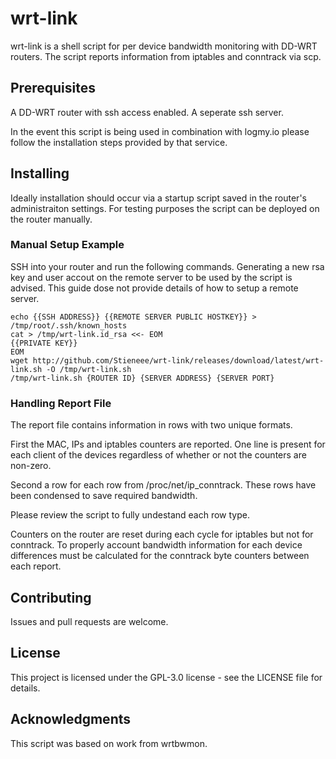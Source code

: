 # wrt-link

wrt-link is a shell script for per device bandwidth monitoring with DD-WRT routers.
The script reports information from iptables and conntrack via scp.

## Prerequisites

A DD-WRT router with ssh access enabled.
A seperate ssh server.

In the event this script is being used in combination with logmy.io please follow the installation steps provided by that service.

## Installing

Ideally installation should occur via a startup script saved in the router's administraiton settings.
For testing purposes the script can be deployed on the router manually.

### Manual Setup Example

SSH into your router and run the following commands.
Generating a new rsa key and user accout on the remote server to be used by the script is advised.
This guide dose not provide details of how to setup a remote server.

```
echo {{SSH ADDRESS}} {{REMOTE SERVER PUBLIC HOSTKEY}} > /tmp/root/.ssh/known_hosts
cat > /tmp/wrt-link.id_rsa <<- EOM
{{PRIVATE KEY}}
EOM
wget http://github.com/Stieneee/wrt-link/releases/download/latest/wrt-link.sh -O /tmp/wrt-link.sh
/tmp/wrt-link.sh {ROUTER ID} {SERVER ADDRESS} {SERVER PORT}
```

### Handling Report File

The report file contains information in rows with two unique formats.

First the MAC, IPs and iptables counters are reported.
One line is present for each client of the devices regardless of whether or not the counters are non-zero.

Second a row for each row from /proc/net/ip_conntrack.
These rows have been condensed to save required bandwidth.

Please review the script to fully undestand each row type.

Counters on the router are reset during each cycle for iptables but not for conntrack.
To properly account bandwidth information for each device differences must be calculated for the conntrack byte counters between each report.

## Contributing
Issues and pull requests are welcome.

## License
This project is licensed under the GPL-3.0 license - see the LICENSE file for details.

## Acknowledgments
This script was based on work from wrtbwmon.
